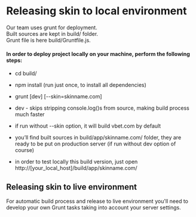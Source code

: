 # Releasing skin to local environment

Our team uses grunt for deployment. <br/>
Built sources are kept in build/ folder. <br/>
Grunt file is here build/Gruntfile.js.


#### In order to deploy project locally on your machine, perform the following steps:


* cd build/

* npm install (run just once, to install all dependencies)

* grunt [dev] [--skin=skinname.com]
* dev - skips stripping console.log()s from source, making build process much faster
* if run without --skin option, it will build vbet.com by default

* you’ll find built sources in build/app/skinname.com/ folder, they are ready to be put on production server (if run without dev option of course)

* in order to test locally this build version, just open http://[your_local_host]/build/app/skinname.com/


## Releasing skin to live environment

For automatic build process and release to live environment you'll need to develop your own Grunt tasks taking into account your server settings.
